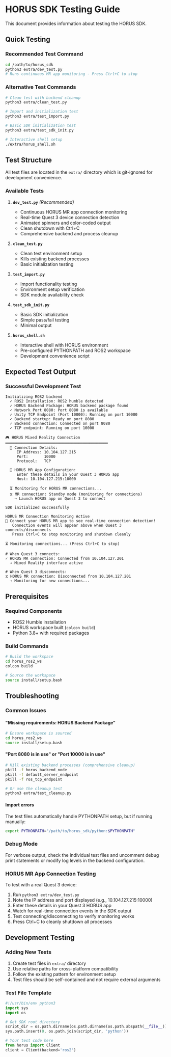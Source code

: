 # HORUS SDK Testing Guide

This document provides information about testing the HORUS SDK.

## Quick Testing

### Recommended Test Command
```bash
cd /path/to/horus_sdk
python3 extra/dev_test.py
# Runs continuous MR app monitoring - Press Ctrl+C to stop
```

### Alternative Test Commands
```bash
# Clean test with backend cleanup
python3 extra/clean_test.py

# Import and initialization test  
python3 extra/test_import.py

# Basic SDK initialization test
python3 extra/test_sdk_init.py

# Interactive shell setup
./extra/horus_shell.sh
```

## Test Structure

All test files are located in the `extra/` directory which is git-ignored for development convenience.

### Available Tests

1. **`dev_test.py`** *(Recommended)*
   - Continuous HORUS MR app connection monitoring
   - Real-time Quest 3 device connection detection
   - Animated spinners and color-coded output
   - Clean shutdown with Ctrl+C
   - Comprehensive backend and process cleanup

2. **`clean_test.py`**
   - Clean test environment setup
   - Kills existing backend processes
   - Basic initialization testing

3. **`test_import.py`**
   - Import functionality testing
   - Environment setup verification
   - SDK module availability check

4. **`test_sdk_init.py`**
   - Basic SDK initialization
   - Simple pass/fail testing
   - Minimal output

5. **`horus_shell.sh`**
   - Interactive shell with HORUS environment
   - Pre-configured PYTHONPATH and ROS2 workspace
   - Development convenience script

## Expected Test Output

### Successful Development Test
```
Initializing ROS2 backend
  ✓ ROS2 Installation: ROS2 humble detected
  ✓ HORUS Backend Package: HORUS backend package found  
  ✓ Network Port 8080: Port 8080 is available
  ✓ Unity TCP Endpoint (Port 10000): Running on port 10000
  ✓ Backend startup: Ready on port 8080
  ✓ Backend connection: Connected on port 8080
  ✓ TCP endpoint: Running on port 10000

🎮 HORUS Mixed Reality Connection
═════════════════════════════════════════════
  📡 Connection Details:
     IP Address: 10.104.127.215
     Port:       10000
     Protocol:   TCP

  🔗 HORUS MR App Configuration:
     Enter these details in your Quest 3 HORUS app
     Host: 10.104.127.215:10000

  ⏳ Monitoring for HORUS MR connections...
  ⧖ MR connection: Standby mode (monitoring for connections)
    → Launch HORUS app on Quest 3 to connect

SDK initialized successfully

HORUS MR Connection Monitoring Active
📝 Connect your HORUS MR app to see real-time connection detection!
   Connection events will appear above when Quest 3 connects/disconnects
   Press Ctrl+C to stop monitoring and shutdown cleanly

⏳ Monitoring connections... (Press Ctrl+C to stop)

# When Quest 3 connects:
✓ HORUS MR connection: Connected from 10.104.127.201
  → Mixed Reality interface active

# When Quest 3 disconnects:
⧖ HORUS MR connection: Disconnected from 10.104.127.201
  → Monitoring for new connections...
```

## Prerequisites

### Required Components
- ROS2 Humble installation
- HORUS workspace built (`colcon build`)
- Python 3.8+ with required packages

### Build Commands
```bash
# Build the workspace
cd horus_ros2_ws
colcon build

# Source the workspace
source install/setup.bash
```

## Troubleshooting

### Common Issues

#### "Missing requirements: HORUS Backend Package"
```bash
# Ensure workspace is sourced
cd horus_ros2_ws
source install/setup.bash
```

#### "Port 8080 is in use" or "Port 10000 is in use"
```bash
# Kill existing backend processes (comprehensive cleanup)
pkill -f horus_backend_node
pkill -f default_server_endpoint
pkill -f ros_tcp_endpoint

# Or use the cleanup test
python3 extra/test_cleanup.py
```

#### Import errors
The test files automatically handle PYTHONPATH setup, but if running manually:
```bash
export PYTHONPATH="/path/to/horus_sdk/python:$PYTHONPATH"
```

### Debug Mode
For verbose output, check the individual test files and uncomment debug print statements or modify log levels in the backend configuration.

### HORUS MR App Connection Testing
To test with a real Quest 3 device:
1. Run `python3 extra/dev_test.py`
2. Note the IP address and port displayed (e.g., 10.104.127.215:10000)
3. Enter these details in your Quest 3 HORUS app
4. Watch for real-time connection events in the SDK output
5. Test connecting/disconnecting to verify monitoring works
6. Press Ctrl+C to cleanly shutdown all processes

## Development Testing

### Adding New Tests
1. Create test files in `extra/` directory
2. Use relative paths for cross-platform compatibility
3. Follow the existing pattern for environment setup
4. Test files should be self-contained and not require external arguments

### Test File Template
```python
#!/usr/bin/env python3
import sys
import os

# Get SDK root directory
script_dir = os.path.dirname(os.path.dirname(os.path.abspath(__file__)))
sys.path.insert(0, os.path.join(script_dir, 'python'))

# Your test code here
from horus import Client
client = Client(backend='ros2')
```
